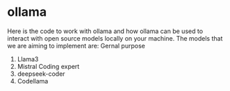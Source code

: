 # ollama
Here is the code to work with ollama and how ollama can be used to interact with open source models locally on your machine.
The models that we are aiming to implement are:
Gernal purpose
1. Llama3
2. Mistral
Coding expert
3. deepseek-coder
4. Codellama
